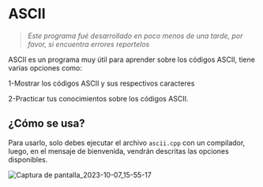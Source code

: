 # ASCII
> *Este programa fué desarrollado en poco menos de una tarde, por favor, si encuentra errores reportelos*

ASCII es un programa muy útil para aprender sobre los códigos ASCII, tiene varias opciones como:

1-Mostrar los códigos ASCII y sus respectivos caracteres

2-Practicar tus conocimientos sobre los códigos ASCII.

## ¿Cómo se usa?
Para usarlo, solo debes ejecutar el archivo `ascii.cpp` con un compilador, luego, en el mensaje de bienvenida, vendrán descritas las opciones disponibles.

![Captura de pantalla_2023-10-07_15-55-17](https://github.com/AstroDev07/ASCII/assets/143117766/c0433222-174a-43a1-bc8b-8958b5fff219)

